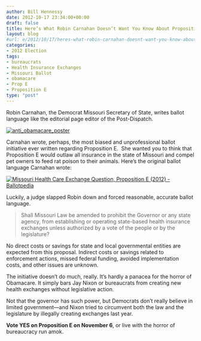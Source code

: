 ```yaml
---
author: Bill Hennessy
date: 2012-10-17 23:34:00+00:00
draft: false
title: Here’s What Robin Carnahan Doesn’t Want You Know About Proposition E
layout: blog
#url: e/2012/10/17/heres-what-robin-carnahan-doesnt-want-you-know-about-proposition-e/
categories:
- 2012 Election
tags:
- bureaucrats
- Health Insurance Exchanges
- Missouri Ballot
- obamacare
- Prop E
- Proposition E
type: "post"
---
```


Robin Carnahan, the Democrat Missouri Secretary of State, writes ballot language like the editorial page editor of the Post-Dispatch.

[![anti_obamacare_poster](https://ludicrite.files.wordpress.com/2012/10/anti_obamacare_poster_thumb.jpg)
](https://ludicrite.files.wordpress.com/2012/10/anti_obamacare_poster.jpg)

Carnahan wrote, perhaps, the most biased and unprofessional ballot initiative ever written regarding Proposition E.  She wanted you to think that Proposition E would outlaw all insurance in the state of Missouri and compel pet owners to feed rat poison to their animals. Here’s the original ballot language Carnahan wrote:

[![Missouri Health Care Exchange Question, Proposition E (2012) - Ballotpedia](https://ludicrite.files.wordpress.com/2012/10/missouri-health-care-exchange-question-proposition-e-2012-ballotpedia_thumb.png)
](https://ludicrite.files.wordpress.com/2012/10/missouri-health-care-exchange-question-proposition-e-2012-ballotpedia.png)

Luckily, a judge slapped Robin down and forced reasonable, accurate ballot language.


> Shall Missouri Law be amended to prohibit the Governor or any state agency, from establishing or operating state-based health insurance exchanges unless authorized by a vote of the people or by the legislature?

No direct costs or savings for state and local governmental entities are expected from this proposal. Indirect costs or savings related to enforcement actions, missed federal funding, avoided implementation costs, and other issues are unknown.


The initiative doesn’t do much, really. It’s hardly a panacea for the horror of Obamacare. It simply bars Jay Nixon or bureaucrats from creating new health exchanges without legislative action.

Not that the governor has such power, but Democrats don’t really believe in limited government—and Nixon tried to circumvent both the law and the legislature by illegally creating exchanges last year.

**Vote YES on Proposition E on November 6**, or live with the horror of bureaucracy run amok.

